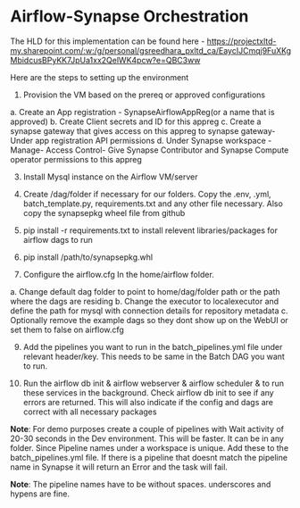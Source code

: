 # Airflow-Synapse Orchestration

The HLD for this implementation can be found here - https://projectxltd-my.sharepoint.com/:w:/g/personal/gsreedhara_pxltd_ca/EaycIJCmqj9FuXKgMbidcusBPyKK7JpUa1xx2QelWK4pcw?e=QBC3ww

Here are the steps to setting up the environment
1. Provision the VM based on the prereq or approved configurations

a. Create an App registration - SynapseAirflowAppReg(or a name that is approved)
b. Create Client secrets and ID for this appreg
c. Create a synapse gateway that gives access on this appreg to synapse gateway- Under app registration API permissions
d. Under Synapse workspace - Manage- Access Control- Give Synapse Contributor and Synapse Compute operator permissions to this appreg

3. Install Mysql instance on the Airflow VM/server

4. Create /dag/folder if necessary for our folders. Copy the .env, .yml, batch_template.py, requirements.txt and any other file necessary. Also copy the synapsepkg wheel file from github

5. pip install -r requirements.txt to install relevent libraries/packages for airflow dags to run

6. pip install /path/to/synapsepkg.whl

7. Configure the airflow.cfg In the home/airflow folder. 

a. Change default dag folder to point to home/dag/folder path or the path where the dags are residing
b. Change the executor to localexecutor and define the path for mysql with connection details for repository metadata
c. Optionally remove the example dags so they dont show up on the WebUI or set them to false on airflow.cfg

9. Add the pipelines you want to run in the batch_pipelines.yml file under relevant header/key. This needs to be same in the Batch DAG you want to run. 

10. Run the airflow db init & airflow webserver & airflow scheduler &  to run these services in the background.
   Check airflow db init to see if any errors are returned. This will also indicate if the config and dags are correct with all necessary packages


**Note**: For demo purposes create a couple of pipelines with Wait activity of 20-30 seconds in the Dev environment. This will be faster. It can be in any folder. Since Pipeline names under a workspace is unique. Add these
to the batch_pipelines.yml file. If there is a pipeline that doesnt match the pipeline name in Synapse it will return an Error and the task will fail. 

**Note**: The pipeline names have to be without spaces. underscores and hypens are fine.   
